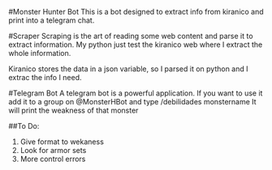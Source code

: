 #Monster Hunter Bot
This is a bot designed to extract info from kiranico and print into a telegram chat.

#Scraper
Scraping is the art of reading some web content and parse it to extract information. My python just test
the kiranico web where I extract the whole information.

Kiranico stores the data in a json variable, so I parsed it on python and I extrac the info I need.

#Telegram Bot
A telegram bot is a powerful application.
If you want to use it add it to a group on @MonsterHBot and type /debilidades monstername
It will print the weakness of that monster

##To Do:
  1. Give format to wekaness
  2. Look for armor sets
  2. More control errors